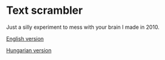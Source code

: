 # Text scrambler
Just a silly experiment to mess with your brain I made in 2010.

[English version](http://tiborsaas.github.io/text-scrabler/)

[Hungarian version](http://tiborsaas.github.io/text-scrabler/index_hu.html)
